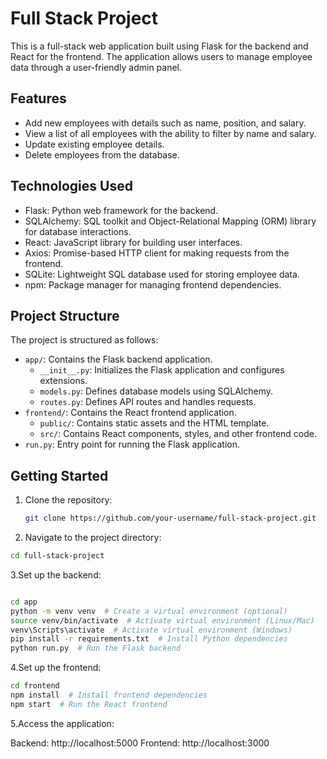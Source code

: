 # Full Stack Project

This is a full-stack web application built using Flask for the backend and React for the frontend. The application allows users to manage employee data through a user-friendly admin panel.

## Features

- Add new employees with details such as name, position, and salary.
- View a list of all employees with the ability to filter by name and salary.
- Update existing employee details.
- Delete employees from the database.

## Technologies Used

- Flask: Python web framework for the backend.
- SQLAlchemy: SQL toolkit and Object-Relational Mapping (ORM) library for database interactions.
- React: JavaScript library for building user interfaces.
- Axios: Promise-based HTTP client for making requests from the frontend.
- SQLite: Lightweight SQL database used for storing employee data.
- npm: Package manager for managing frontend dependencies.

## Project Structure

The project is structured as follows:

- `app/`: Contains the Flask backend application.
  - `__init__.py`: Initializes the Flask application and configures extensions.
  - `models.py`: Defines database models using SQLAlchemy.
  - `routes.py`: Defines API routes and handles requests.
- `frontend/`: Contains the React frontend application.
  - `public/`: Contains static assets and the HTML template.
  - `src/`: Contains React components, styles, and other frontend code.
- `run.py`: Entry point for running the Flask application.

## Getting Started

1. Clone the repository:

   ```bash
   git clone https://github.com/your-username/full-stack-project.git

2. Navigate to the project directory:
  
  ```bash
  cd full-stack-project
  ```

3.Set up the backend:
  
  ```bash
  
  cd app
  python -m venv venv  # Create a virtual environment (optional)
  source venv/bin/activate  # Activate virtual environment (Linux/Mac)
  venv\Scripts\activate  # Activate virtual environment (Windows)
  pip install -r requirements.txt  # Install Python dependencies
  python run.py  # Run the Flask backend
  ```
4.Set up the frontend:
  
  ```bash
  cd frontend
  npm install  # Install frontend dependencies
  npm start  # Run the React frontend
  ```
5.Access the application:

Backend: http://localhost:5000
Frontend: http://localhost:3000
